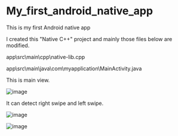 # My_first_android_native_app
This is my first Android native app

I created this "Native C++" project and mainly those files below are modified.

app\src\main\cpp\native-lib.cpp

app\src\main\java\com\myapplication\MainActivity.java


This is main view.

![image](https://github.com/foxfromworld/My_first_android_native_app/assets/16840267/bc9cd5a4-0efb-4014-b723-1306fc0aaffa)

It can detect right swipe and left swipe.

![image](https://github.com/foxfromworld/My_first_android_native_app/assets/16840267/4dabaad4-8aef-4b6d-8c2b-3f14bcaba6b7)

![image](https://github.com/foxfromworld/My_first_android_native_app/assets/16840267/ecef1514-b9d0-421a-8a1b-055fe588cd2f)

